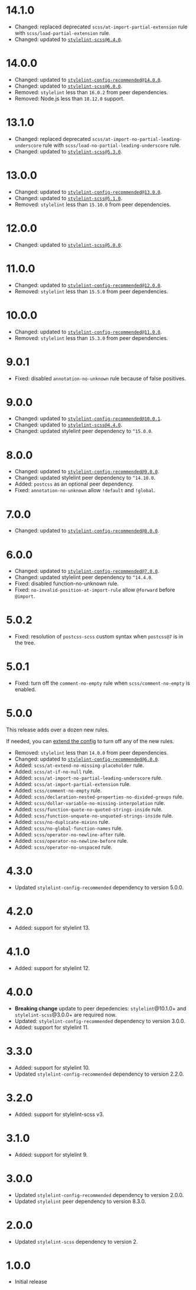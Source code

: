# 14.1.0

- Changed: replaced deprecated `scss/at-import-partial-extension` rule with `scss/load-partial-extension` rule.
- Changed: updated to [`stylelint-scss@6.4.0`](https://github.com/stylelint-scss/stylelint-scss/releases/tag/v6.4.0).

# 14.0.0

- Changed: updated to [`stylelint-config-recommended@14.0.0`](https://github.com/stylelint/stylelint-config-recommended/releases/tag/14.0.0).
- Changed: updated to [`stylelint-scss@6.0.0`](https://github.com/stylelint-scss/stylelint-scss/releases/tag/v6.0.0).
- Removed: `stylelint` less than `16.0.2` from peer dependencies.
- Removed: Node.js less than `18.12.0` support.

# 13.1.0

- Changed: replaced deprecated `scss/at-import-no-partial-leading-underscore` rule with `scss/load-no-partial-leading-underscore` rule.
- Changed: updated to [`stylelint-scss@5.3.0`](https://github.com/stylelint-scss/stylelint-scss/releases/tag/v5.3.0).

# 13.0.0

- Changed: updated to [`stylelint-config-recommended@13.0.0`](https://github.com/stylelint/stylelint-config-recommended/releases/tag/13.0.0).
- Changed: updated to [`stylelint-scss@5.1.0`](https://github.com/stylelint-scss/stylelint-scss/releases/tag/v5.1.0).
- Removed: `stylelint` less than `15.10.0` from peer dependencies.

# 12.0.0

- Changed: updated to [`stylelint-scss@5.0.0`](https://github.com/stylelint-scss/stylelint-scss/releases/tag/v5.0.0).

# 11.0.0

- Changed: updated to [`stylelint-config-recommended@12.0.0`](https://github.com/stylelint/stylelint-config-recommended/releases/tag/12.0.0).
- Removed: `stylelint` less than `15.5.0` from peer dependencies.

# 10.0.0

- Changed: updated to [`stylelint-config-recommended@11.0.0`](https://github.com/stylelint/stylelint-config-recommended/releases/tag/11.0.0).
- Removed: `stylelint` less than `15.3.0` from peer dependencies.

# 9.0.1

- Fixed: disabled `annotation-no-unknown` rule because of false positives.

# 9.0.0

- Changed: updated to [`stylelint-config-recommended@10.0.1`](https://github.com/stylelint/stylelint-config-recommended/releases/tag/10.0.1).
- Changed: updated to [`stylelint-scss@4.4.0`](https://github.com/stylelint-scss/stylelint-scss/releases/tag/v4.4.0).
- Changed: updated stylelint peer dependency to `^15.0.0`.

# 8.0.0

- Changed: updated to [`stylelint-config-recommended@9.0.0`](https://github.com/stylelint/stylelint-config-recommended/releases/tag/9.0.0).
- Changed: updated stylelint peer dependency to `^14.10.0`.
- Added: `postcss` as an optional peer dependency.
- Fixed: `annotation-no-unknown` allow `!default` and `!global`.

# 7.0.0

- Changed: updated to [`stylelint-config-recommended@8.0.0`](https://github.com/stylelint/stylelint-config-recommended/releases/tag/8.0.0).

# 6.0.0

- Changed: updated to [`stylelint-config-recommended@7.0.0`](https://github.com/stylelint/stylelint-config-recommended/releases/tag/7.0.0).
- Changed: updated stylelint peer dependency to `^14.4.0`.
- Fixed: disabled function-no-unknown rule.
- Fixed: `no-invalid-position-at-import-rule` allow `@forward` before `@import`.

# 5.0.2

- Fixed: resolution of `postcss-scss` custom syntax when `postcss@7` is in the tree.

# 5.0.1

- Fixed: turn off the `comment-no-empty` rule when `scss/comment-no-empty` is enabled.

# 5.0.0

This release adds over a dozen new rules.

If needed, you can [extend the config](README.md#extending-the-config) to turn off any of the new rules.

- Removed: `stylelint` less than `14.0.0` from peer dependencies.
- Changed: updated to [`stylelint-config-recommended@6.0.0`](https://github.com/stylelint-scss/stylelint-config-recommended-scss/releases/tag/6.0.0).
- Added: `scss/at-extend-no-missing-placeholder` rule.
- Added: `scss/at-if-no-null` rule.
- Added: `scss/at-import-no-partial-leading-underscore` rule.
- Added: `scss/at-import-partial-extension` rule.
- Added: `scss/comment-no-empty` rule.
- Added: `scss/declaration-nested-properties-no-divided-groups` rule.
- Added: `scss/dollar-variable-no-missing-interpolation` rule.
- Added: `scss/function-quote-no-quoted-strings-inside` rule.
- Added: `scss/function-unquote-no-unquoted-strings-inside` rule.
- Added: `scss/no-duplicate-mixins` rule.
- Added: `scss/no-global-function-names` rule.
- Added: `scss/operator-no-newline-after` rule.
- Added: `scss/operator-no-newline-before` rule.
- Added: `scss/operator-no-unspaced` rule.

# 4.3.0

- Updated `stylelint-config-recommended` dependency to version 5.0.0.

# 4.2.0

- Added: support for stylelint 13.

# 4.1.0

- Added: support for stylelint 12.

# 4.0.0

- **Breaking change** update to peer depedencies: `stylelint`@10.1.0+ and `stylelint-scss`@3.0.0+ are required now.
- Updated: `stylelint-config-recommended` dependency to version 3.0.0.
- Added: support for stylelint 11.

# 3.3.0

- Added: support for stylelint 10.
- Updated `stylelint-config-recommended` dependency to version 2.2.0.

# 3.2.0

- Added: support for stylelint-scss v3.

# 3.1.0

- Added: support for stylelint 9.

# 3.0.0

- Updated `stylelint-config-recommended` dependency to version 2.0.0.
- Updated `stylelint` peer dependency to version 8.3.0.

# 2.0.0

- Updated `stylelint-scss` dependency to version 2.

# 1.0.0

- Initial release
